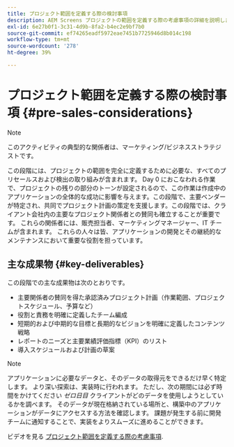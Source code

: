 ```yaml
---
title: プロジェクト範囲を定義する際の検討事項
description: AEM Screens プロジェクトの範囲を定義する際の考慮事項の詳細を説明します。
exl-id: 6e27b0f1-3c31-4d9b-8fa2-b4ec2e9bf7b0
source-git-commit: ef74265eadf5972eae7451b7725946d8b014c198
workflow-type: tm+mt
source-wordcount: '278'
ht-degree: 39%

---
```


# プロジェクト範囲を定義する際の検討事項 {#pre-sales-considerations}

>[!NOTE]
>このアクティビティの典型的な関係者は、マーケティング/ビジネスストラテジストです。

この段階には、プロジェクトの範囲を完全に定義するために必要な、すべてのプリセールスおよび検出の取り組みが含まれます。 Day 0 におこなわれる作業で、プロジェクトの残りの部分のトーンが設定されるので、この作業は作成中のアプリケーションの全体的な成功に影響を与えます。この段階で、主要ベンダーが特定され、共同でプロジェクト計画の策定を支援します。この段階では、クライアント会社内の主要なプロジェクト関係者との賛同も確立することが重要です。 これらの関係者には、販売担当者、マーケティングマネージャー、IT チームが含まれます。 これらの人々は皆、アプリケーションの開発とその継続的なメンテナンスにおいて重要な役割を担っています。

## 主な成果物 {#key-deliverables}

この段階での主な成果物は次のとおりです。

* 主要関係者の賛同を得た承認済みプロジェクト計画（作業範囲、プロジェクトスケジュール、予算など）
* 役割と責務を明確に定義したチーム編成
* 短期的および中期的な目標と長期的なビジョンを明確に定義したコンテンツ戦略
* レポートのニーズと主要業績評価指標（KPI）のリスト
* 導入スケジュールおよび計画の草案

>[!NOTE]
>
>アプリケーションに必要なデータと、そのデータの取得元をできるだけ早く特定します。 より深い探索は、実装時に行われます。 ただし、次の期間には必ず時間をかけてください *ゼロ日目* クライアントがどのデータを使用しようとしているかを調べます。 そのデータが現在格納されている場所と、構築中のアプリケーションがデータにアクセスする方法を確認します。 課題が発生する前に開発チームに通知することで、実装をよりスムーズに進めることができます。

ビデオを見る [プロジェクト範囲を定義する際の考慮事項](https://experienceleague.adobe.com/ja/docs/experience-manager-screens/user-guide/digital-signage-network/project-considerations).
